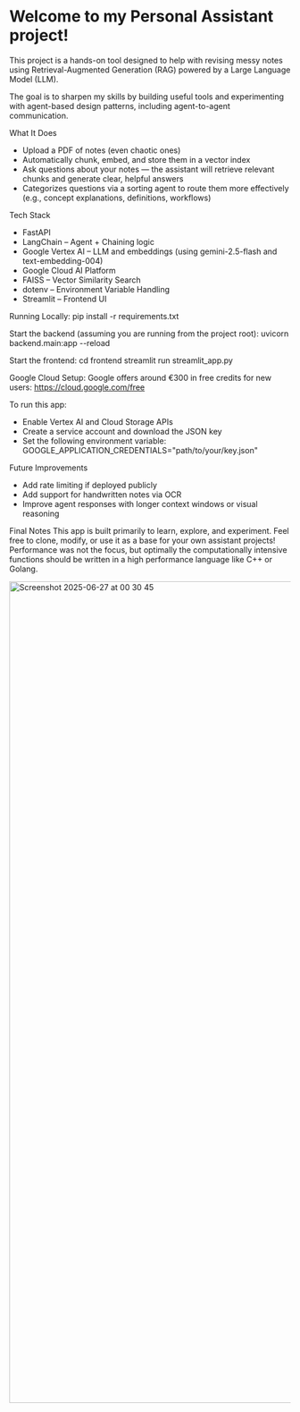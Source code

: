 <h1>Welcome to my Personal Assistant project!</h1>

This project is a hands-on tool designed to help with revising messy notes using Retrieval-Augmented Generation (RAG) powered by a Large Language Model (LLM).

The goal is to sharpen my skills by building useful tools and experimenting with agent-based design patterns, including agent-to-agent communication.

What It Does
- Upload a PDF of notes (even chaotic ones)
- Automatically chunk, embed, and store them in a vector index
- Ask questions about your notes — the assistant will retrieve relevant chunks and generate clear, helpful answers
- Categorizes questions via a sorting agent to route them more effectively (e.g., concept explanations, definitions, workflows)
 

Tech Stack 
- FastAPI
- LangChain – Agent + Chaining logic
- Google Vertex AI – LLM and embeddings (using gemini-2.5-flash and text-embedding-004)
- Google Cloud AI Platform
- FAISS – Vector Similarity Search
- dotenv – Environment Variable Handling
- Streamlit – Frontend UI

Running Locally:
pip install -r requirements.txt

Start the backend (assuming you are running from the project root):
uvicorn backend.main:app --reload

Start the frontend:
cd frontend
streamlit run streamlit_app.py

Google Cloud Setup:
Google offers around €300 in free credits for new users:
https://cloud.google.com/free


To run this app:
- Enable Vertex AI and Cloud Storage APIs
- Create a service account and download the JSON key
- Set the following environment variable: GOOGLE_APPLICATION_CREDENTIALS="path/to/your/key.json"


Future Improvements
- Add rate limiting if deployed publicly
- Add support for handwritten notes via OCR
- Improve agent responses with longer context windows or visual reasoning


Final Notes
This app is built primarily to learn, explore, and experiment.
Feel free to clone, modify, or use it as a base for your own assistant projects!
Performance was not the focus, but optimally the computationally intensive functions should be written in a high performance language like C++ or Golang.



<img width="1470" alt="Screenshot 2025-06-27 at 00 30 45" src="https://github.com/user-attachments/assets/3a541401-e74e-4e31-af48-69b8e15ef4c6" />


